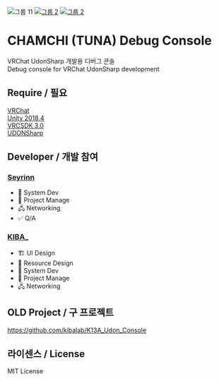 ![그룹 11](https://user-images.githubusercontent.com/31209389/162854013-bea8905c-fcba-4499-8406-762b7b29ff89.png)
[![그룹 2](https://user-images.githubusercontent.com/31209389/162854080-7c9a03d4-d1ba-4c7a-aab2-ba92b8a356e7.png)](https://booth.pm/ko/items/3779891)
[![그룹 2](https://user-images.githubusercontent.com/31209389/162855182-0022e7c9-c747-437a-ad5c-d34da509a007.png)](https://github.com/vrchat-community/UdonSharp)


# CHAMCHI (TUNA) Debug Console
VRChat UdonSharp 개발용 디버그 콘솔<br>
Debug console for VRChat UdonSharp development<br>
  
## Require / 필요
[VRChat](https://store.steampowered.com/app/438100/VRChat/)<br>
[Unity 2018.4](https://unity3d.com/kr/unity/whats-new/2018.4.20)<br>
[VRCSDK 3.0](https://vrchat.com/home/download)<br>
[UDONSharp](https://github.com/MerlinVR/UdonSharp)<br>
  
## Developer / 개발 참여
### [Seyrinn](https://github.com/seyrinn)
* 🎲 System Dev<br>
* 📓 Project Manage<br>
* 🖧 Networking<br>
* ✅ Q/A<br>
### [KIBA_](https://github.com/kibalab)
* 🏗 UI Design<br>
* 🎨 Resource Design<br>
* 🎲 System Dev<br>
* 📓 Project Manage<br>
* 🖧 Networking<br>

## OLD Project / 구 프로젝트
https://github.com/kibalab/K13A_Udon_Console

## 라이센스 / License

MIT License
